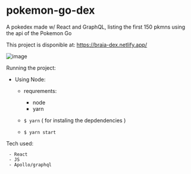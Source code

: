 # pokemon-go-dex
A pokedex made w/ React and GraphQL, listing the first 150 pkmns using the api of the Pokemon Go

This project is disponible at: https://braia-dex.netlify.app/

![image](file:///home/brianicaro/Imagens/Screenshot_20200610_130602.png)


Running the project:

- Using Node:

  - requrements:

    - node
    - yarn

  - `$ yarn` ( for instaling the depdendencies )
  - `$ yarn start`


Tech used:

```
 - React
 - JS
 - Apollo/graphql
```

